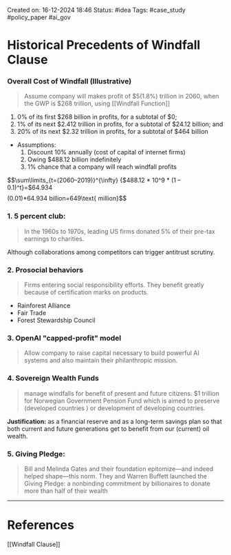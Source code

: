 Created on: 16-12-2024 18:46
Status: #idea
Tags: #case_study #policy_paper #ai_gov 
# Historical Precedents of Windfall Clause
### Overall Cost of Windfall (Illustrative)
>Assume company will makes profit of $5(1.8%) trillion in 2060, when the GWP is $268 trillion, using [[Windfall Function]] 
1. 0% of its first $268 billion in profits, for a subtotal of $0; 
2. 1% of its next $2.412 trillion in profits, for a subtotal of $24.12 billion; and 
3. 20% of its next $2.32 trillion in profits, for a subtotal of $464 billion
- Assumptions:
	1. Discount 10% annually (cost of capital of internet firms)
	2. Owing $488.12 billion indefinitely
	3. 1% chance that a company will reach windfall profits

$$\sum\limits_{t=(2060–2019)}^{\infty} {$488.12 * 10^9 * (1 – 0.1)^t}=$64.934 $$
$$(0.01)*$64.934\text{ billion}=$649\text{ million}$$
### 1. 5 percent club:
> In the 1960s to 1970s, leading US firms donated 5% of their pre-tax earnings to charities.

Although collaborations among competitors can trigger antitrust scrutiny.
### 2. Prosocial behaviors
>Firms entering social responsibility efforts. They benefit greatly because of certification marks on products.
- Rainforest Alliance
- Fair Trade
- Forest Stewardship Council
### 3. OpenAI "capped-profit" model
>Allow company to raise capital necessary to build powerful AI systems and also maintain their philanthropic mission.
### 4. Sovereign Wealth Funds
>manage windfalls for benefit of present and future citizens. $1 trillion for Norwegian Government Pension Fund which is aimed to preserve (developed countries ) or development of developing countries.

**Justification:**
as a financial reserve and as a long-term savings plan so that both current and future generations get to benefit from our (current) oil wealth.
### 5. Giving Pledge:
>Bill and Melinda Gates and their foundation epitomize—and indeed helped shape—this norm. They and Warren Buffett launched the Giving Pledge: a nonbinding commitment by billionaires to donate more than half of their wealth


-----------------
# References
[[Windfall Clause]]